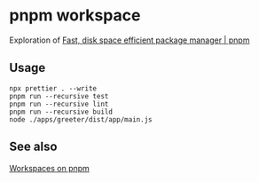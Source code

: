 # pnpm workspace

Exploration of [Fast, disk space efficient package manager | pnpm](https://pnpm.io/)

## Usage

```
npx prettier . --write
pnpm run --recursive test
pnpm run --recursive lint
pnpm run --recursive build
node ./apps/greeter/dist/app/main.js
```

## See also

[Workspaces on pnpm](https://pnpm.io/workspaces)
